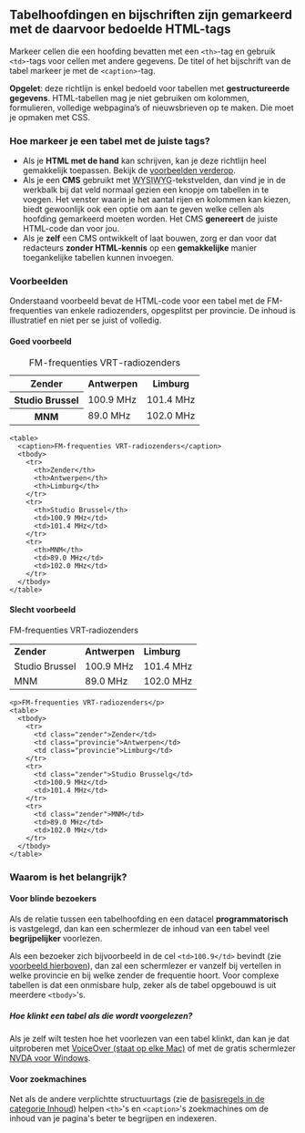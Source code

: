 ## Tabelhoofdingen en bijschriften zijn gemarkeerd met de daarvoor bedoelde HTML-tags

Markeer cellen die een hoofding bevatten met een `<th>`-tag en gebruik `<td>`-tags voor cellen met andere gegevens. De titel of het bijschrift van de tabel markeer je met de `<caption>`-tag.

**Opgelet**: deze richtlijn is enkel bedoeld voor tabellen met **gestructureerde gegevens**. HTML-tabellen mag je niet gebruiken om kolommen, formulieren, volledige webpagina’s of nieuwsbrieven op te maken. Die moet je opmaken met CSS.

### Hoe markeer je een tabel met de juiste tags?

- Als je **HTML met de hand** kan schrijven, kan je deze richtlijn heel gemakkelijk toepassen. Bekijk de [voorbeelden verderop](#voorbeelden). 
- Als je een **CMS** gebruikt met <abbr title="What You See Is What You Get" lang="en">WYSIWYG</abbr>-tekstvelden, dan vind je in de werkbalk bij dat veld normaal gezien een knopje om tabellen in te voegen. Het venster waarin je het aantal rijen en kolommen kan kiezen, biedt gewoonlijk ook een optie om aan te geven welke cellen als hoofding gemarkeerd moeten worden. Het CMS **genereert** de juiste HTML-code dan voor jou.
- Als je **zelf** een CMS ontwikkelt of laat bouwen, zorg er dan voor dat redacteurs **zonder HTML-kennis** op een **gemakkelijke** manier toegankelijke tabellen kunnen invoegen.

### Voorbeelden

Onderstaand voorbeeld bevat de HTML-code voor een tabel met de FM-frequenties van enkele radiozenders, opgesplitst per provincie. De inhoud is illustratief en niet per se juist of volledig.

#### Goed voorbeeld

<table>
  <caption>FM-frequenties VRT-radiozenders</caption>
  <tbody>
	<tr>
	  <th>Zender</th>
	  <th>Antwerpen</th>
	  <th>Limburg</th>
	</tr>
	<tr>
	  <th>Studio Brussel</th>
	  <td>100.9 MHz</td>
	  <td>101.4 MHz</td>
	</tr>
	<tr>
	  <th>MNM</th>
	  <td>89.0 MHz</td>
	  <td>102.0 MHz</td>
	</tr>
  </tbody>
</table>

    <table>
      <caption>FM-frequenties VRT-radiozenders</caption>
      <tbody>
        <tr>
          <th>Zender</th>
          <th>Antwerpen</th>
          <th>Limburg</th>
        </tr>
        <tr>
          <th>Studio Brussel</th>
          <td>100.9 MHz</td>
          <td>101.4 MHz</td>
        </tr>
        <tr>
          <th>MNM</th>
          <td>89.0 MHz</td>
          <td>102.0 MHz</td>
        </tr>
      </tbody>
    </table>

#### Slecht voorbeeld

<p>FM-frequenties VRT-radiozenders</p>
<table>
  <tbody>
	<tr>
	  <td class="zender"><strong>Zender</strong></td>
	  <td class="provincie"><strong>Antwerpen</strong></td>
	  <td class="provincie"><strong>Limburg</strong></td>
	</tr>
	<tr>
	  <td class="zender">Studio Brussel</td>
	  <td>100.9 MHz</td>
	  <td>101.4 MHz</td>
	</tr>
	<tr>
	  <td class="zender">MNM</td>
	  <td>89.0 MHz</td>
	  <td>102.0 MHz</td>
	</tr>
  </tbody>
</table>



    <p>FM-frequenties VRT-radiozenders</p>
    <table>
      <tbody>
        <tr>
          <td class="zender">Zender</td>
          <td class="provincie">Antwerpen</td>
          <td class="provincie">Limburg</td>
        </tr>
        <tr>
          <td class="zender">Studio Brusselg</td>
          <td>100.9 MHz</td>
          <td>101.4 MHz</td>
        </tr>
        <tr>
          <td class="zender">MNM</td>
          <td>89.0 MHz</td>
          <td>102.0 MHz</td>
        </tr>
      </tbody>
    </table>

### Waarom is het belangrijk?

#### Voor blinde bezoekers

Als de relatie tussen een tabelhoofding en een datacel **programmatorisch**  is vastgelegd, dan kan een schermlezer de inhoud van een tabel veel **begrijpelijker** voorlezen.

Als een bezoeker zich bijvoorbeeld in de cel `<td>100.9</td>` bevindt (zie [voorbeeld hierboven](#goed)), dan zal een schermlezer er vanzelf bij vertellen in welke provincie en bij welke zender de frequentie hoort. Voor complexe tabellen is dat een onmisbare hulp, zeker als de tabel opgebouwd is uit meerdere `<tbody>`'s.

##### Hoe klinkt een tabel als die wordt voorgelezen?

Als je zelf wilt testen hoe het voorlezen van een tabel klinkt, dan kan je dat uitproberen met [VoiceOver (staat op elke Mac)](http://www.apple.com/benl/voiceover/info/guide/) of met de gratis schermlezer [NVDA voor Windows](http://www.nvaccess.org).

#### Voor zoekmachines
Net als de andere verplichtte structuurtags (zie de [basisregels in de categorie Inhoud](/inhoud/basis)) helpen `<th>`'s en `<caption>`'s zoekmachines om de inhoud van je pagina's beter te begrijpen en indexeren. 

